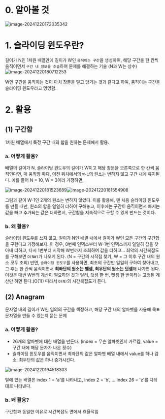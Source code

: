 # 0. 알아볼 것

![image-20241220172035342](../../../../Documents/GitHub/dalcheonroadhead-github-blog/dalcheonroadhead.github.io/images/014-슬라이딩_윈도우/image-20241220172035342.png)

# 1. 슬라이딩 윈도우란?

길이가 N인 1차원 배열안에 길이가 W인 `움직이는 구간`을 생성하여, 해당 구간을 한 칸씩 움직이면서 `구간 내 정보를 추출`하여 문제를 해결하는 기술
(N과 W는 상수)
![image-20241220180712253](../../../../Documents/GitHub/dalcheonroadhead-github-blog/dalcheonroadhead.github.io/images/014-슬라이딩_윈도우/image-20241220180712253.png)

W인 구간을 움직이는 것이 마치 창문을 밀고 당기는 것과 같다고 하여, 움직이는 구간을 슬라이딩 윈도우라고 명명함.

# 2. 활용

## (1) 구간합

1차원 배열에서 특정 구간 내의 합을 원하는 문제에서 활용.

### a. 어떻게 활용? 

배열의 길이가 N, 슬라이딩 윈도우의 길이가 W이고 해당 창문을 오른쪽으로 한 칸씩 움직인다면, 매 움직임 마다, 이전 위치에서의 `W-1`의 원소는 변하지 않고 구간 내에 유지된다.  예를 들어 N = 10, W = 3이라 가정하면,

![image-20241220181523689](../../../../Documents/GitHub/dalcheonroadhead-github-blog/dalcheonroadhead.github.io/images/014-슬라이딩_윈도우/image-20241220181523689.png)![image-20241220181554908](../../../../Documents/GitHub/dalcheonroadhead-github-blog/dalcheonroadhead.github.io/images/014-슬라이딩_윈도우/image-20241220181554908.png)

그림과 같이 W-1인 2개의 원소는 변하지 않았다. 
  이를 활용해, 맨 처음 슬라이딩 윈도우를 만들 때만, 원소의 합을 일일히 더하여 구해놓고, 이후에는 구간이 움직이면서 빠지는 값을 빼고 추가되는 값은 더하면서, 구간합을 지속적으로 구할 수 있게 만드는 것이다. 

### b. 왜 활용? 

슬라이딩 윈도우를 쓰지 않고, 길이가 N인 배열 내에서 길이가 W인 모든 구간의 구간합을 구한다고 가정해보자. 이 경우, 0번째 인덱스부터 W-1번 인덱스까지 일일히 값을 찾아내 더하고, 다시 1번부터 시작해 W번까지 조회하여 값을 더하고... 최악의 시간복잡도를 구해보면 `O(NW)`가 나오게 된다. (N = 구간의 시작점 찾기, W = 그 이후 구간 내의 원소 모두 조회)
  반면, `슬라이딩 윈도우`를 사용하면, 최초의 구간만 일일히 구하여 찾아내고, 그 후는 한 칸씩 움직이면서 **최좌단의 원소는 뺄셈, 최우단의 원소는 덧셈**해 나가면 된다. 이것은 매번 W번의 계산이 필요하던 것과 달리, 덧셈 한 번, 뻿셈 한 번이라는 고정된 계산만 하면 된다.(O(1)) 따라서 `O(N)`의 시간복잡도가 든다. 

## (2) Anagram

문자열 내의 길이가 W인 임의의 구간을 책정하고, 해당 구간 내의 알파벳을 사용해 목표 문자열을 만들 수 있는지  묻는 문제

### a. 어떻게 활용?

- 26개의 알파벳에 대한 배열을 만든다. (index = 무슨 알파벳인지 가르킴, value = 구간 내에 해당 문자가 나온 횟수)
- 슬라이딩 윈도우를 움직이면서 최좌단의 값은 알파벳 배열 내에서 value를 하나 감소, 최우단의 값은 하나 증가시킨다.

![image-20241220194518303](../../../../Documents/GitHub/dalcheonroadhead-github-blog/dalcheonroadhead.github.io/images/014-슬라이딩_윈도우/image-20241220194518303.png)

밑에 있는 배열은 index 1 = 'a'를 나타내고, index 2 = 'b', ... index 26 = 'z'를 차례대로 나타낸다.

### b. 왜 활용? 

 구간합과 동일한 이유로 시간복잡도 면에서 효율적임

